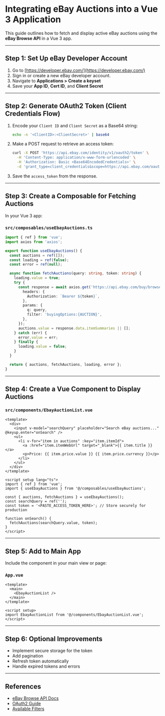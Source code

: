 # Integrating eBay Auctions into a Vue 3 Application

This guide outlines how to fetch and display active eBay auctions using the **eBay Browse API** in a Vue 3 app.

---

## Step 1: Set Up eBay Developer Account

1. Go to [https://developer.ebay.com/](https://developer.ebay.com/)
2. Sign in or create a new eBay developer account.
3. Navigate to **Applications > Create a keyset**
4. Save your **App ID**, **Cert ID**, and **Client Secret**

---

## Step 2: Generate OAuth2 Token (Client Credentials Flow)

1. Encode your `Client ID` and `Client Secret` as a Base64 string:

   ```bash
   echo -n '<ClientID>:<ClientSecret>' | base64
   ```

2. Make a POST request to retrieve an access token:

   ```bash
   curl -X POST 'https://api.ebay.com/identity/v1/oauth2/token' \
     -H 'Content-Type: application/x-www-form-urlencoded' \
     -H 'Authorization: Basic <Base64EncodedCredentials>' \
     -d 'grant_type=client_credentials&scope=https://api.ebay.com/oauth/api_scope'
   ```

3. Save the `access_token` from the response.

---

## Step 3: Create a Composable for Fetching Auctions

In your Vue 3 app:

### `src/composables/useEbayAuctions.ts`

```ts
import { ref } from 'vue';
import axios from 'axios';

export function useEbayAuctions() {
  const auctions = ref([]);
  const loading = ref(false);
  const error = ref(null);

  async function fetchAuctions(query: string, token: string) {
    loading.value = true;
    try {
      const response = await axios.get('https://api.ebay.com/buy/browse/v1/item_summary/search', {
        headers: {
          Authorization: `Bearer ${token}`,
        },
        params: {
          q: query,
          filter: 'buyingOptions:{AUCTION}',
        },
      });
      auctions.value = response.data.itemSummaries || [];
    } catch (err) {
      error.value = err;
    } finally {
      loading.value = false;
    }
  }

  return { auctions, fetchAuctions, loading, error };
}
```

---

## Step 4: Create a Vue Component to Display Auctions

### `src/components/EbayAuctionList.vue`

```vue
<template>
  <div>
    <input v-model="searchQuery" placeholder="Search eBay auctions..." @keyup.enter="onSearch" />
    <ul>
      <li v-for="item in auctions" :key="item.itemId">
        <a :href="item.itemWebUrl" target="_blank">{{ item.title }}</a>
        <p>Price: {{ item.price.value }} {{ item.price.currency }}</p>
      </li>
    </ul>
  </div>
</template>

<script setup lang="ts">
import { ref } from 'vue';
import { useEbayAuctions } from '@/composables/useEbayAuctions';

const { auctions, fetchAuctions } = useEbayAuctions();
const searchQuery = ref('');
const token = '<PASTE_ACCESS_TOKEN_HERE>'; // Store securely for production

function onSearch() {
  fetchAuctions(searchQuery.value, token);
}
</script>
```

---

## Step 5: Add to Main App

Include the component in your main view or page:

### `App.vue`

```vue
<template>
  <main>
    <EbayAuctionList />
  </main>
</template>

<script setup>
import EbayAuctionList from '@/components/EbayAuctionList.vue';
</script>
```

---

## Step 6: Optional Improvements

* Implement secure storage for the token
* Add pagination
* Refresh token automatically
* Handle expired tokens and errors

---

## References

* [eBay Browse API Docs](https://developer.ebay.com/api-docs/buy/browse/overview.html)
* [OAuth2 Guide](https://developer.ebay.com/api-docs/static/oauth-client-credentials-grant.html)
* [Available Filters](https://developer.ebay.com/api-docs/buy/browse/resources/item_summary/methods/search#filter-query-parameters)
